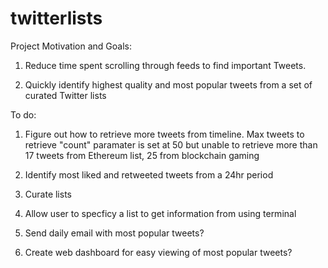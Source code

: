 # twitterlists

Project Motivation and Goals:


1. Reduce time spent scrolling through feeds to find important Tweets.

2. Quickly identify highest quality and most popular tweets from a set of curated Twitter lists


To do: 

1. Figure out how to retrieve more tweets from timeline. Max tweets to retrieve "count" paramater is set at 50 but unable to retrieve more than 17 tweets from Ethereum list, 25 from blockchain gaming

2. Identify most liked and retweeted tweets from a 24hr period

3. Curate lists

4. Allow user to specficy a list to get information from using terminal

5. Send daily email with most popular tweets?

6. Create web dashboard for easy viewing of most popular tweets?

